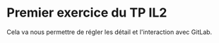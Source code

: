 # Premier exercice du TP IL2
Cela va nous permettre de régler les détail et l'interaction avec GitLab.

